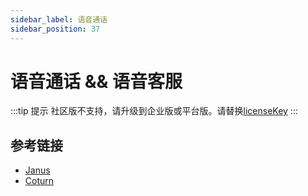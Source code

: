 ```yaml
---
sidebar_label: 语音通话
sidebar_position: 37
---
```


# 语音通话 && 语音客服

:::tip 提示
社区版不支持，请升级到企业版或平台版。请替换[licenseKey](../development/license.md)
:::

## 参考链接

- [Janus](../deploy/depend/janus.md)
- [Coturn](../deploy/depend/coturn.md)
